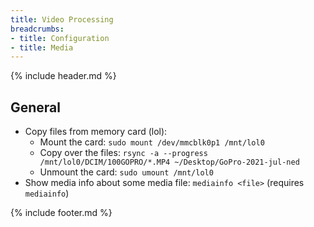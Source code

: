 ```yaml
---
title: Video Processing
breadcrumbs:
- title: Configuration
- title: Media
---
```

{% include header.md %}

## General

- Copy files from memory card (lol):
    - Mount the card: `sudo mount /dev/mmcblk0p1 /mnt/lol0`
    - Copy over the files: `rsync -a --progress /mnt/lol0/DCIM/100GOPRO/*.MP4 ~/Desktop/GoPro-2021-jul-ned`
    - Unmount the card: `sudo umount /mnt/lol0`
- Show media info about some media file: `mediainfo <file>` (requires `mediainfo`)

{% include footer.md %}
